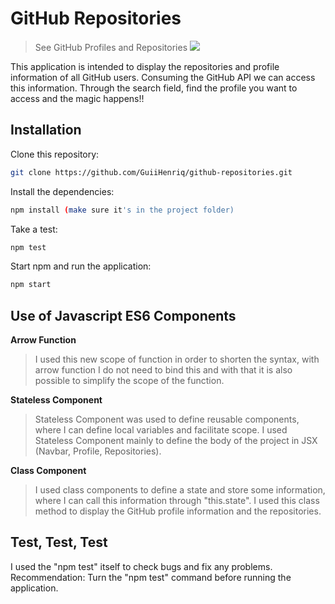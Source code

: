 # GitHub Repositories
> See GitHub Profiles and Repositories ![](public/favicon.ico)

This application is intended to display the repositories and profile information of all GitHub users. Consuming the GitHub API we can access this information.
Through the search field, find the profile you want to access and the magic happens!!

  
## Installation

Clone this repository:

```sh
git clone https://github.com/GuiiHenriq/github-repositories.git
```

Install the dependencies:

```sh
npm install (make sure it's in the project folder)
```

Take a test:

```sh
npm test
```

Start npm and run the application:

```sh
npm start
```
  
  
## Use of Javascript ES6 Components

**Arrow Function**  
  
> I used this new scope of function in order to shorten the syntax, with arrow function I do not need to bind this and with that it is also possible to simplify the scope of the function.

**Stateless Component**  
  
> Stateless Component was used to define reusable components, where I can define local variables and facilitate scope. I used Stateless Component mainly to define the body of the project in JSX (Navbar, Profile, Repositories).

**Class Component**  
  
> I used class components to define a state and store some information, where I can call this information through "this.state". I used this class method to display the GitHub profile information and the repositories.
  
  
## Test, Test, Test

I used the "npm test" itself to check bugs and fix any problems.
Recommendation: Turn the "npm test" command before running the application.